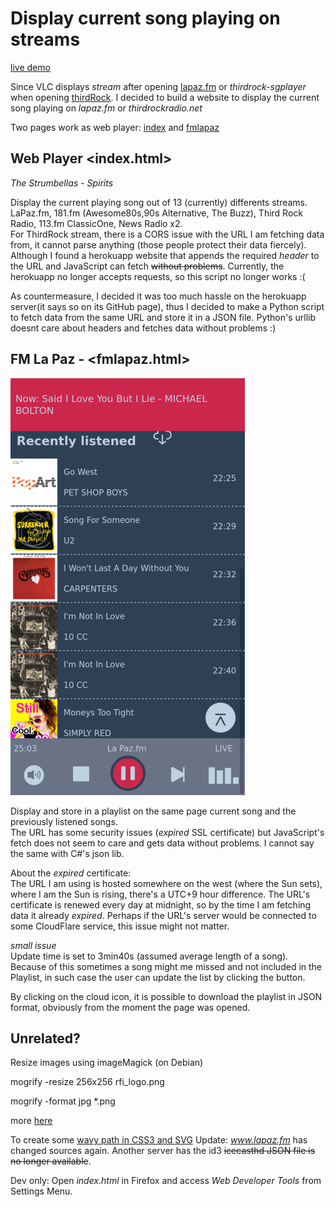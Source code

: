 # Display current song playing on streams

[live demo](https://ndlopez.github.io/web_player/)

Since VLC displays *stream* after opening [lapaz.fm](https://stream.consultoradas.com/8042/stream) or *thirdrock-sgplayer* when opening [thirdRock](https://rfcmedia3.streamguys1.com/thirdrock-sgplayer.aac). I decided to build a website to display the current song playing on *lapaz.fm* or *thirdrockradio.net*

Two pages work as web player: [index](https://ndlopez.github.io/web_player/) and [fmlapaz](https://ndlopez.github.io/web_player/fmlapaz.html)

## Web Player <index.html>

*The Strumbellas - Spirits*

Display the current playing song out of 13 (currently) differents streams. LaPaz.fm, 181.fm (Awesome80s,90s Alternative, The Buzz), Third Rock Radio, 113.fm ClassicOne, News Radio x2.<br> For ThirdRock stream, 
there is a CORS issue with the URL I am fetching data from, it cannot parse anything (those people protect their data fiercely). Although I found a herokuapp website that appends the required *header* to the URL and JavaScript can fetch ~~without problems~~. Currently, the herokuapp no longer accepts requests, so this script no longer works :(

As countermeasure, I decided it was too much hassle on the herokuapp server(it says so on its GitHub page), thus I decided to make a Python script to fetch data from the same URL and store it in a JSON file. Python's urllib doesnt care about headers and fetches data without problems :)


## FM La Paz - <fmlapaz.html>

![new design](assets/new_design.png)

Display and store in a playlist on the same page current song and the previously listened songs.<br>
The URL has some security issues (*expired* SSL certificate) but JavaScript's fetch does not seem to care and gets data without problems. I cannot say the same with C#'s json lib.

About the *expired* certificate:<br>
The URL I am using is hosted somewhere on the west (where the Sun sets), where I am the Sun is rising, there's a UTC+9 hour difference. The URL's certificate is renewed every day at midnight, so by the time I am fetching data it already *expired*. Perhaps if the URL's server would be connected to some CloudFlare service, this issue might not matter.

*small issue*<br>
Update time is set to 3min40s (assumed average length of a song). Because of this sometimes a song might me missed and not included in the Playlist, in such case the user can update the list by clicking the <reload> button.

By clicking on the cloud icon, it is possible to download the playlist in JSON format, obviously from the moment the page was opened.

## Unrelated?

Resize images using imageMagick (on Debian)

mogrify -resize 256x256 rfi_logo.png

mogrify -format jpg *.png

more [here](https://imagemagick.org/script/mogrify.php)

To create some [wavy path in CSS3 and SVG](https://css-tricks.com/how-to-create-wavy-shapes-patterns-in-css/#top-of-site)
Update: *www.lapaz.fm* has changed sources again. Another server has the id3 ~~icecasthd JSON file is no longer available~~.

Dev only: Open *index.html* in Firefox and access *Web Developer Tools* from Settings Menu.


<!--div id="player" style="position: fixed;bottom: 0;z-index: 100;float:none;box-sizing: content-box;">
  <ul>
    <li><a><div><label for="vol_input" onclick="volume_mute(0)">
      <img id="vol_icon" src="assets/volume-svgrepo.svg" width="38"/></label>
      <input id="vol_input" class="volume-vertical" type="range" min="0" max="100" value="80" step="10" oninput="audioConnect.volume = this.value/100" onchange="this.oninput()"></div>
      <-volume-></a>
    </li>
    <li><a title="back to home" href="../index.html">
      <svg id="prev_play" xmlns="http://www.w3.org/2000/svg" viewBox="0 0 42 42" width="42" height="42" fill="#bed2e0" stroke="#2e4054" stroke-linecap="round" stroke-linejoin="round" stroke-width="4">
        <circle stroke-width="0" cx="21" cy="21" r="20"/><-M30 30 L30 10 12 20Z M11 30 L11 10->
        <path fill= "#2e4054" d="M28 28 L28 14 15 21Z M14 28 L14 14"/></svg>
      </a></li>
    <li><a id="playBtn" title="start stream"></a></li>
    <li><a href="fmlapaz.html" title="Go to FM LaPaz">
      <svg id="next_play" xmlns="http://www.w3.org/2000/svg" viewBox="0 0 42 42" width="42" height="42" fill="#bed2e0" stroke="#2e4054" stroke-linecap="round" stroke-linejoin="round" stroke-width="4">
      <-path d="M9 25 L25 16 9 7Z M25 25 L25 7"/"M12 30 L12 10 30 20Z M31 30 L31 10"->
      <circle stroke-width="0" cx="21" cy="21" r="20"/>
      <path fill="#2e4054" d="M15 28 L15 14 25 21Z M28 28 L28 14" /></svg></a>
    </li>        
    <li><a target="_blank" href="/" title="about this">
      <div id="gifElm" class="equalizer no-audio"><div>
        <span></span><span></span><span></span><span></span><span></span><span></span>
        </div></div></a>
    </li>
  </ul>
</div-->

<!--svg width="18px" height="20px" viewBox="0 0 8 10" xmlns="http://www.w3.org/2000/svg" aria-hidden="true">
      <path transform="translate(-1682.000000, -935.000000)" d="M1687,935 L1687,945 L1690,945 L1690,935 L1687,935 Z M1682,935 L1682,945 L1685,945 L1685,935 L1682,935 Z" fill="currentColor"></path></svg>
    <svg id="sub_play" viewBox="0 0 16 16" width="32px" height="32px" xmlns="http://www.w3.org/2000/svg" aria-hidden="true">
      <path class="paused" d="M12.322 7.576a.5.5 0 010 .848l-6.557 4.098A.5.5 0 015 12.098V3.902a.5.5 0 01.765-.424l6.557 4.098z" fill="currentColor"></path></svg-->
